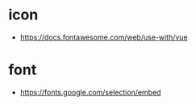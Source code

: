 # icon

- https://docs.fontawesome.com/web/use-with/vue

# font

- https://fonts.google.com/selection/embed
